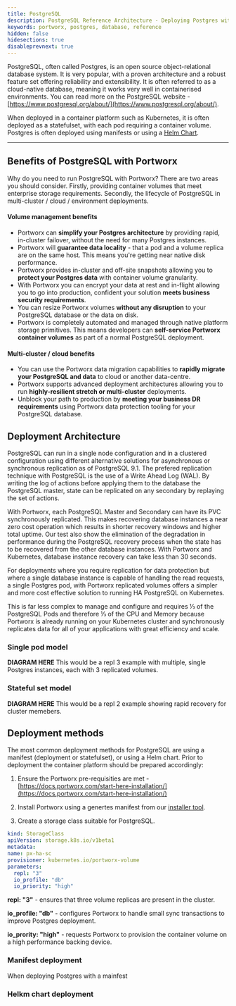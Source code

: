 ```yaml
---
title: PostgreSQL
description: PostgreSQL Reference Architecture - Deploying Postgres with Portworx
keywords: portworx, postgres, database, reference
hidden: false
hidesections: true
disableprevnext: true
---
```


PostgreSQL, often called Postgres, is an open source object-relational database system. It is very popular, with a proven architecture and a robust feature set offering reliability and extensibility. It is often referred to as a cloud-native database, meaning it works very well in containerised environments. You can read more on the PostgreSQL website - [https://www.postgresql.org/about/](https://www.postgresql.org/about/).

When deployed in a container platform such as Kubernetes, it is often deployed as a statefulset, with each pod requiring a container volume. Postgres is often deployed using manifests or using a [Helm Chart](https://github.com/helm/charts/tree/master/stable/postgresql).

---

## Benefits of PostgreSQL with Portworx
Why do you need to run PostgreSQL with Portworx? There are two areas you should consider. Firstly, providing container volumes that meet enterprise storage requirements. Secondly, the lifecycle of PostgreSQL in multi-cluster / cloud / environment deployments.

#### Volume management benefits
- Portworx can **simplify your Postgres architecture** by providing rapid, in-cluster failover, without the need for many Postgres instances. 
- Portworx will **guarantee data locality** - that a pod and a volume replica are on the same host. This means you're getting near native disk performance.
- Portworx provides in-cluster and off-site snapshots allowing you to **protect your Postgres data** with container volume granularity.
- With Portworx you can encrypt your data at rest and in-flight allowing you to go into production, confident your solution **meets business security requirements**.
- You can resize Portworx volumes **without any disruption** to your PostgreSQL database or the data on disk.
- Portworx is completely automated and managed through native platform storage primitives. This means developers can **self-service Portworx container volumes** as part of a normal PostgreSQL deployment.

#### Multi-cluster / cloud benefits
- You can use the Portworx data migration capabilities to **rapidly migrate your PostgreSQL and data** to cloud or another data-centre.
- Portworx supports advanced deployment architectures allowing you to run **highly-resilient stretch or multi-cluster** deployments.
- Unblock your path to production by **meeting your business DR requirements** using Portworx data protection tooling for your PostgreSQL database. 

## Deployment Architecture
PostgreSQL can run in a single node configuration and in a clustered configuration using different alternative solutions for asynchronous or synchronous replication as of PostgreSQL 9.1. The prefered replication technique with PostgreSQL is the use of a Write Ahead Log (WAL). By writing the log of actions before applying them to the database the PostgreSQL master, state can be replicated on any secondary by replaying the set of actions.

With Portworx, each PostgreSQL Master and Secondary can have its PVC synchronously replicated. This makes recovering database instances a near zero cost operation which results in shorter recovery windows and higher total uptime. Our test also show the elimination of the degradation in performance during the PostgreSQL recovery process when the state has to be recovered from the other database instances. With Portworx and Kubernetes, database instance recovery can take less than 30 seconds.

For deployments where you require replication for data protection but where a single database instance is capable of handling the read requests, a single Postgres pod, with Portworx replicated volumes offers a simpler and more cost effective solution to running HA PostgreSQL on Kubernetes.

This is far less complex to manage and configure and requires ⅓ of the PostgreSQL Pods and therefore ⅓ of the CPU and Memory because Portworx is already running on your Kubernetes cluster and synchronously replicates data for all of your applications with great efficiency and scale.

### Single pod model
**DIAGRAM HERE**
This would be a repl 3 example with multiple, single Postgres instances, each with 3 replicated volumes.

### Stateful set model
**DIAGRAM HERE**
This would be a repl 2 example showing rapid recovery for cluster memebers.

## Deployment methods
The most common deployment methods for PostgreSQL are using a manifest (deployment or statefulset), or using a Helm chart. Prior to deployment the container platform should be prepared accordingly:

1. Ensure the Portworx pre-requisities are met - [https://docs.portworx.com/start-here-installation/](https://docs.portworx.com/start-here-installation/)

2. Install Portworx using a genertes manifest from our [installer tool](https://install.portworx.com/).

3. Create a storage class suitable for PostgreSQL.

```yaml
kind: StorageClass
apiVersion: storage.k8s.io/v1beta1
metadata:
name: px-ha-sc
provisioner: kubernetes.io/portworx-volume
parameters:
  repl: "3"
  io_profile: "db"
  io_priority: "high"
```
**repl: "3"** - ensures that three volume replicas are present in the cluster.

**io_profile: "db"** - configures Portworx to handle small sync transactions to improve Postgres deployment.

**io_prority: "high"** - requests Portworx to provision the container volume on a high performance backing device.


### Manifest deployment
When deploying Postgres with a mainfest

### Helkm chart deployment